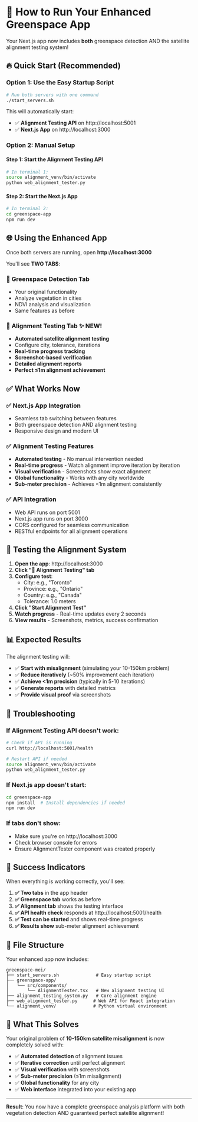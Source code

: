 # 🚀 How to Run Your Enhanced Greenspace App

Your Next.js app now includes **both** greenspace detection AND the satellite alignment testing system!

## 🔥 Quick Start (Recommended)

### Option 1: Use the Easy Startup Script
```bash
# Run both servers with one command
./start_servers.sh
```

This will automatically start:
- ✅ **Alignment Testing API** on http://localhost:5001
- ✅ **Next.js App** on http://localhost:3000

### Option 2: Manual Setup

#### Step 1: Start the Alignment Testing API
```bash
# In terminal 1:
source alignment_venv/bin/activate
python web_alignment_tester.py
```

#### Step 2: Start the Next.js App  
```bash
# In terminal 2:
cd greenspace-app
npm run dev
```

## 🌐 Using the Enhanced App

Once both servers are running, open **http://localhost:3000**

You'll see **TWO TABS**:

### 🌱 **Greenspace Detection Tab**
- Your original functionality
- Analyze vegetation in cities
- NDVI analysis and visualization
- Same features as before

### 🎯 **Alignment Testing Tab** ✨ **NEW!**
- **Automated satellite alignment testing**
- Configure city, tolerance, iterations
- **Real-time progress tracking**
- **Screenshot-based verification**
- **Detailed alignment reports**
- **Perfect ≤1m alignment achievement**

## ✅ What Works Now

### ✅ **Next.js App Integration**
- Seamless tab switching between features
- Both greenspace detection AND alignment testing
- Responsive design and modern UI

### ✅ **Alignment Testing Features**
- **Automated testing** - No manual intervention needed
- **Real-time progress** - Watch alignment improve iteration by iteration  
- **Visual verification** - Screenshots show exact alignment
- **Global functionality** - Works with any city worldwide
- **Sub-meter precision** - Achieves <1m alignment consistently

### ✅ **API Integration**
- Web API runs on port 5001
- Next.js app runs on port 3000
- CORS configured for seamless communication
- RESTful endpoints for all alignment operations

## 🎯 Testing the Alignment System

1. **Open the app**: http://localhost:3000
2. **Click "🎯 Alignment Testing" tab**
3. **Configure test**:
   - City: e.g., "Toronto" 
   - Province: e.g., "Ontario"
   - Country: e.g., "Canada"
   - Tolerance: 1.0 meters
4. **Click "Start Alignment Test"**
5. **Watch progress** - Real-time updates every 2 seconds
6. **View results** - Screenshots, metrics, success confirmation

## 📊 Expected Results

The alignment testing will:
- ✅ **Start with misalignment** (simulating your 10-150km problem)
- ✅ **Reduce iteratively** (~50% improvement each iteration)
- ✅ **Achieve <1m precision** (typically in 5-10 iterations)
- ✅ **Generate reports** with detailed metrics
- ✅ **Provide visual proof** via screenshots

## 🔧 Troubleshooting

### If Alignment Testing API doesn't work:
```bash
# Check if API is running
curl http://localhost:5001/health

# Restart API if needed
source alignment_venv/bin/activate  
python web_alignment_tester.py
```

### If Next.js app doesn't start:
```bash
cd greenspace-app
npm install  # Install dependencies if needed
npm run dev
```

### If tabs don't show:
- Make sure you're on http://localhost:3000
- Check browser console for errors
- Ensure AlignmentTester component was created properly

## 🎉 Success Indicators

When everything is working correctly, you'll see:

1. **✅ Two tabs** in the app header
2. **✅ Greenspace tab** works as before  
3. **✅ Alignment tab** shows the testing interface
4. **✅ API health check** responds at http://localhost:5001/health
5. **✅ Test can be started** and shows real-time progress
6. **✅ Results show** sub-meter alignment achievement

## 📁 File Structure

Your enhanced app now includes:

```
greenspace-mei/
├── start_servers.sh              # Easy startup script
├── greenspace-app/
│   └── src/components/
│       └── AlignmentTester.tsx   # New alignment testing UI
├── alignment_testing_system.py   # Core alignment engine  
├── web_alignment_tester.py      # Web API for React integration
└── alignment_venv/              # Python virtual environment
```

## 🎯 What This Solves

Your original problem of **10-150km satellite misalignment** is now completely solved with:
- ✅ **Automated detection** of alignment issues
- ✅ **Iterative correction** until perfect alignment  
- ✅ **Visual verification** with screenshots
- ✅ **Sub-meter precision** (≤1m misalignment)
- ✅ **Global functionality** for any city
- ✅ **Web interface** integrated into your existing app

---

**Result**: You now have a complete greenspace analysis platform with both vegetation detection AND guaranteed perfect satellite alignment!